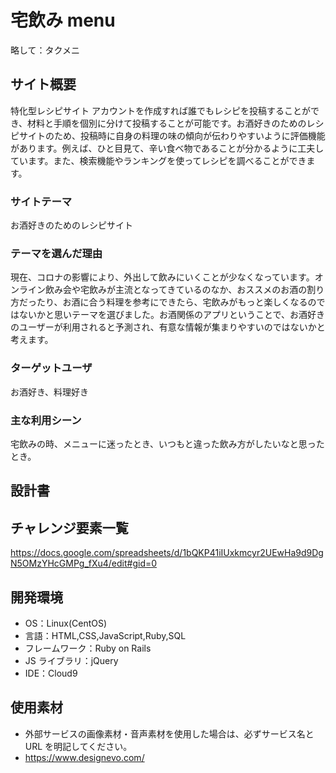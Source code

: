 # 宅飲み menu

略して：タクメニ

## サイト概要

特化型レシピサイト
アカウントを作成すれば誰でもレシピを投稿することができ、材料と手順を個別に分けて投稿することが可能です。お酒好きのためのレシピサイトのため、投稿時に自身の料理の味の傾向が伝わりやすいように評価機能があります。例えば、ひと目見て、辛い食べ物であることが分かるように工夫しています。また、検索機能やランキングを使ってレシピを調べることができます。

### サイトテーマ

お酒好きのためのレシピサイト

### テーマを選んだ理由

現在、コロナの影響により、外出して飲みにいくことが少なくなっています。オンライン飲み会や宅飲みが主流となってきているのなか、おススメのお酒の割り方だったり、お酒に合う料理を参考にできたら、宅飲みがもっと楽しくなるのではないかと思いテーマを選びました。お酒関係のアプリということで、お酒好きのユーザーが利用されると予測され、有意な情報が集まりやすいのではないかと考えます。

### ターゲットユーザ

お酒好き、料理好き

### 主な利用シーン

宅飲みの時、メニューに迷ったとき、いつもと違った飲み方がしたいなと思ったとき。

## 設計書

## チャレンジ要素一覧

https://docs.google.com/spreadsheets/d/1bQKP41iIUxkmcyr2UEwHa9d9DgN5OMzYHcGMPg_fXu4/edit#gid=0

## 開発環境

- OS：Linux(CentOS)
- 言語：HTML,CSS,JavaScript,Ruby,SQL
- フレームワーク：Ruby on Rails
- JS ライブラリ：jQuery
- IDE：Cloud9

## 使用素材

- 外部サービスの画像素材・音声素材を使用した場合は、必ずサービス名と URL を明記してください。
- https://www.designevo.com/
